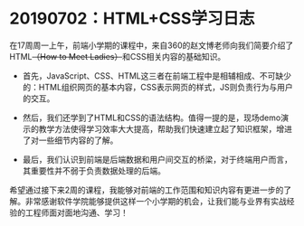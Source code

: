 # 20190702：HTML+CSS学习日志
在17周周一上午，前端小学期的课程中，来自360的赵文博老师向我们简要介绍了HTML<del>（How to Meet Ladies）</del>和CSS相关内容的基础知识。

+ 首先，JavaScript、CSS、HTML这三者在前端工程中是相辅相成、不可缺少的：HTML组织网页的基本内容，CSS表示网页的样式，JS则负责行为与用户的交互。

+ 然后，我们还学到了HTML和CSS的语法结构。值得一提的是，现场demo演示的教学方法使得学习效率大大提高，帮助我们快速建立起了知识框架，增进了对一些细节内容的了解。

+ 最后，我们认识到前端是后端数据和用户间交互的桥梁，对于终端用户而言，其重要性并不弱于负责数据处理的后端。

希望通过接下来2周的课程，我能够对前端的工作范围和知识内容有更进一步的了解。非常感谢软件学院能够提供这样一个小学期的机会，让我们能与业界有实战经验的工程师面对面地沟通、学习！